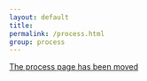 ```yaml
---
layout: default
title:
permalink: /process.html
group: process
---
```

<script>
window.location = "http://lemonpi.github.io/process/"
</script>
<body>
<a href="http://lemonpi.github.io/process/">The process page has been moved</a>
</body>
